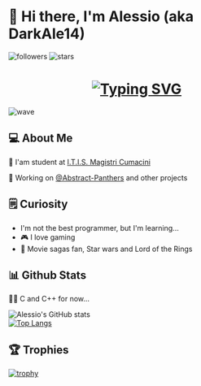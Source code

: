 
# 👋 Hi there, I'm Alessio (aka DarkAle14)

![followers](https://img.shields.io/github/followers/DarkAle14?style=for-the-badge&logo=github&label=Followers)
![stars](https://img.shields.io/github/stars/Darkale14?style=for-the-badge&logo=github&label=Stars)

<h1 align="center">
  <a href="https://github.com/DarkAle14" target="_blank">
    <img src="https://readme-typing-svg.demolab.com?font=Fira+Code&size=28&pause=500&color=00AEEF&center=true&vCenter=true&width=435&lines=Welcome+to+my+profile!;Enjoy+your+stay+here!" alt="Typing SVG">
  </a>
</h1>

![wave](https://i.giphy.com/media/v1.Y2lkPTc5MGI3NjExdzJ4YzlpbGoza3l2emludGN4cnp2ZHYxZjB4N3NxZDJ3dTNjd202MyZlcD12MV9pbnRlcm5hbF9naWZfYnlfaWQmY3Q9Zw/Cmr1OMJ2FN0B2/giphy.gif)

## 💻 About Me
🏫 I'am student at [I.T.I.S. Magistri Cumacini](https://www.magistricumacini.edu.it/)

💼 Working on [@Abstract-Panthers](https://github.com/Abstract-Panthers) and other projects

## 🗒️ Curiosity
- I'm not the best programmer, but I'm learning...
- 🎮 I love gaming
- 🎥 Movie sagas fan, Star wars and Lord of the Rings
## 📊 Github Stats
👨‍💻 C and C++ for now...

![Alessio's GitHub stats](https://github-readme-stats.vercel.app/api?username=DarkAle14&show_icons=true&theme=dark&cachebust=1)  
[![Top Langs](https://github-readme-stats.vercel.app/api/top-langs/?username=DarkAle14&layout=compact&theme=dark&cachebust=1)](https://github.com/anuraghazra/github-readme-stats)

## 🏆 Trophies
[![trophy](https://github-profile-trophy.vercel.app/?username=DarkAle14&theme=darkhub)](https://github.com/DarkAle14)
